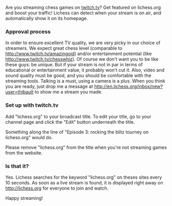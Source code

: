 Are you streaming chess games on [twitch.tv](http://www.twitch.tv/)? Get featured on lichess.org and boost your traffic!
Lichess can detect when your stream is on air, and automatically show it on its homepage.

### Approval process
In order to ensure excellent TV quality, we are very picky in our choice of streamers.
We expect great chess level (comparable to http://www.twitch.tv/amazingoid) and/or entertainment potential (like http://www.twitch.tv/chesswhiz). Of course we don't want you to be like these guys: be unique. But if your stream is not in par in terms of educational or entertainment value, it probably won't cut it.
Also, video and sound quality must be good, and you should be comfortable with the streaming tools.
Talking is a must, using a camera is a plus.
When you think you are ready, just drop me a message at http://en.lichess.org/inbox/new?user=thibault to show me a stream you made.

### Set up with twitch.tv

Add "lichess.org" to your broadcast title. To edit your title, go to your channel page and click the "Edit" button underneath the title.

Something along the line of "Episode 3: rocking the blitz tourney on lichess.org" would do.

Please remove "lichess.org" from the title when you're not streaming games from the website.

### Is that it?

Yes. Lichess searches for the keyword "lichess.org" on theses sites every 10 seconds. As soon as a live stream is found, it is displayed right away on http://lichess.org for everyone to join and watch.

Happy streaming!